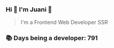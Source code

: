 ### Hi 👋 I&#39;m Juani 🦁

> I&#39;m a Frontend Web Developer SSR

### 📚 Days being a developer: 791
